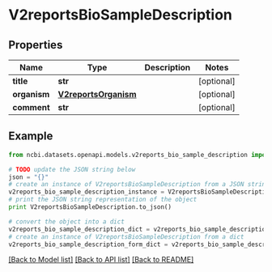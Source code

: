 # V2reportsBioSampleDescription


## Properties

Name | Type | Description | Notes
------------ | ------------- | ------------- | -------------
**title** | **str** |  | [optional] 
**organism** | [**V2reportsOrganism**](V2reportsOrganism.md) |  | [optional] 
**comment** | **str** |  | [optional] 

## Example

```python
from ncbi.datasets.openapi.models.v2reports_bio_sample_description import V2reportsBioSampleDescription

# TODO update the JSON string below
json = "{}"
# create an instance of V2reportsBioSampleDescription from a JSON string
v2reports_bio_sample_description_instance = V2reportsBioSampleDescription.from_json(json)
# print the JSON string representation of the object
print V2reportsBioSampleDescription.to_json()

# convert the object into a dict
v2reports_bio_sample_description_dict = v2reports_bio_sample_description_instance.to_dict()
# create an instance of V2reportsBioSampleDescription from a dict
v2reports_bio_sample_description_form_dict = v2reports_bio_sample_description.from_dict(v2reports_bio_sample_description_dict)
```
[[Back to Model list]](../README.md#documentation-for-models) [[Back to API list]](../README.md#documentation-for-api-endpoints) [[Back to README]](../README.md)


